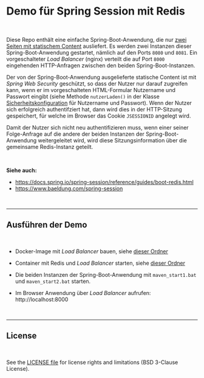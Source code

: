 # Demo für Spring Session mit Redis #

<br>

Diese Repo enthält eine einfache Spring-Boot-Anwendung, die nur
[zwei Seiten mit statischem Content](src/main/resources/static/inhalt) ausliefert.
Es werden zwei Instanzen dieser Spring-Boot-Anwendung gestartet, nämlich auf den Ports `8080` und `8081`.
Ein vorgeschalteter *Load Balancer* (nginx) verteilt die auf Port `8000` eingehenden HTTP-Anfragen zwischen
den beiden Spring-Boot-Instanzen.

Der von der Spring-Boot-Anwendung ausgelieferte statische Content ist mit *Spring Web Security* geschützt,
so dass der Nutzer nur darauf zugreifen kann, wenn er im vorgeschalteten HTML-Formular Nutzername und
Passwort eingibt (siehe Methode `nutzerLaden()` in der
Klasse [Sicherheitskonfiguration](src/main/java/de/eldecker/spring/redisdemo/Sicherheitskonfiguration.java)
für Nutzername und Passwort).
Wenn der Nutzer sich erfolgreich authentifziert hat, dann wird dies in der HTTP-Sitzung gespeichert, für welche
im Browser das Cookie `JSESSIONID` angelegt wird.

Damit der Nutzer sich nicht neu authentifizieren muss, wenn einer seiner Folge-Anfrage auf die andere
der beiden Instanzen der Spring-Boot-Anwendung weitergeleitet wird, wird diese Sitzungsinformation über
die gemeinsame Redis-Instanz geteilt.

<br>

**Siehe auch:**

* https://docs.spring.io/spring-session/reference/guides/boot-redis.html
* https://www.baeldung.com/spring-session

<br>

----

## Ausführen der Demo ##

<br>

* Docker-Image mit *Load Balancer* bauen, siehe [dieser Ordner](DockerCompose-Redis/LoadBalancer)

* Container mit Redis und *Load Balancer* starten, siehe [dieser Ordner](DockerCompose-Redis/)

* Die beiden Instanzen der Spring-Boot-Anwendung mit `maven_start1.bat` und `maven_start2.bat` starten.

* Im Browser Anwendung über *Load Balancer* aufrufen: http://localhost:8000

<br>

----

## License ##

<br>

See the [LICENSE file](LICENSE.md) for license rights and limitations (BSD 3-Clause License).

<br>